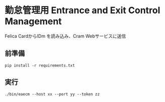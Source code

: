 # 勤怠管理用 Entrance and Exit Control Management

Felica CardからIDm を読み込み、Cram Webサービスに送信


## 前準備

```
pip install -r requirements.txt
```

## 実行

```
./bin/eaecm --host xx --port yy --token zz
```
